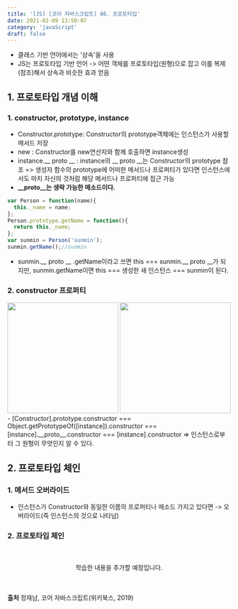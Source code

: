 ```yaml
---
title: '[JS] [코어 자바스크립트] 06. 프로토타입'
date: 2021-02-09 13:50:07
category: 'javaScript'
draft: false
---
```

- 클래스 기반 언어에서는 '상속'을 사용
- JS는 프로토타입 기반 언어 -> 어떤 객체를 프로토타입(원형)으로 잡고 이를 복제(참조)해서 상속과 비슷한 효과 얻음

## 1. 프로토타입 개념 이해

### 1. constructor, prototype, instance

- Constructor.prototype: Constructor의 prototype객체에는 인스턴스가 사용할 메서드 저장
- new : Constructor를 new연산자와 함께 호출하면 instance생성
- instance.__ proto __ : instance의 __ proto __는 Constructor의 prototype 참조
  => 생성자 함수의 prototype에 어떠한 메서드나 프로퍼티가 있다면 인스턴스에서도 마치 자신의 것처럼 해당 메서드나 프로퍼티에 접근 가능
- **__proto__는 생략 가능한 메소드이다.**
```js
var Person = function(name){
  this._name = name;
};
Person.prototype.getName = function(){
  return this._name;
};
var sunmin = Person('sunmin');
sunmin.getName();//sunmin
```
  - sunmin.__ proto __ .getName이라고 쓰면 this === sunmin.__ proto __가 되지만, sunmin.getName이면 this === 생성한 새 인스턴스 === sunmin이 된다.


### 2. constructor 프로퍼티

<img src = "https://user-images.githubusercontent.com/60782131/107513722-f8c3cc00-6beb-11eb-9cb0-ed3930e9f775.png" width=250>
<img src = "https://user-images.githubusercontent.com/60782131/107513725-f9f4f900-6beb-11eb-839c-eb1b43339e9f.png" width=250>
- [Constructor].prototype.constructor === Object.getPrototypeOf([instance]).constructor === [instance].__proto__.constructor === [instance].constructor => 인스턴스로부터 그 원형이 무엇인지 알 수 있다.

## 2. 프로토타입 체인

### 1. 메서드 오버라이드

- 인스턴스가 Constructor와 동일한 이름의 프로퍼티나 메소드 가지고 있다면 -> 오버라이드(즉 인스턴스의 것으로 나타남)

### 2. 프로토타입 체인


<p align = "center">
<br />
<br />
학습한 내용을 추가할 예정입니다.
<br />
<br />
<br />
</p>

**출처** 정재남, 코어 자바스크립트(위키북스, 2019)

